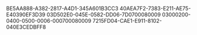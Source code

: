 BE5AA888-A382-2817-A4D1-345A601B3CC3
40AEA7F2-7383-E211-AE75-E40390EF3D39
03D502E0-045E-0582-DD06-7D0700080009
03000200-0400-0500-0006-000700080009
7215FD04-CAE1-E911-8102-040E3CEDBFF8
